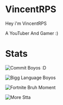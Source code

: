 # VincentRPS

Hey i'm VincentRPS

A YouTuber And Gamer :)
# Stats

![Commit Boyos :D](https://github-readme-stats.vercel.app/api?username=VincentRPS&count_private=true&theme=radical)


![Bigg Language Boyos](https://github-readme-stats.vercel.app/api/top-langs/?username=VincentRPS&theme=radical)


![Fortnite Bruh Moment](https://github-readme-streak-stats.herokuapp.com/?user=VincentRPS&theme=black-ice&hide_border=true&stroke=0000&background=060A0CD0)

![More Stta](https://activity-graph.herokuapp.com/graph?username=VincentRPS&bg_color=0D1117&color=5BCDEC&line=5BCDEC&point=FFFFFF&hide_border=true)


